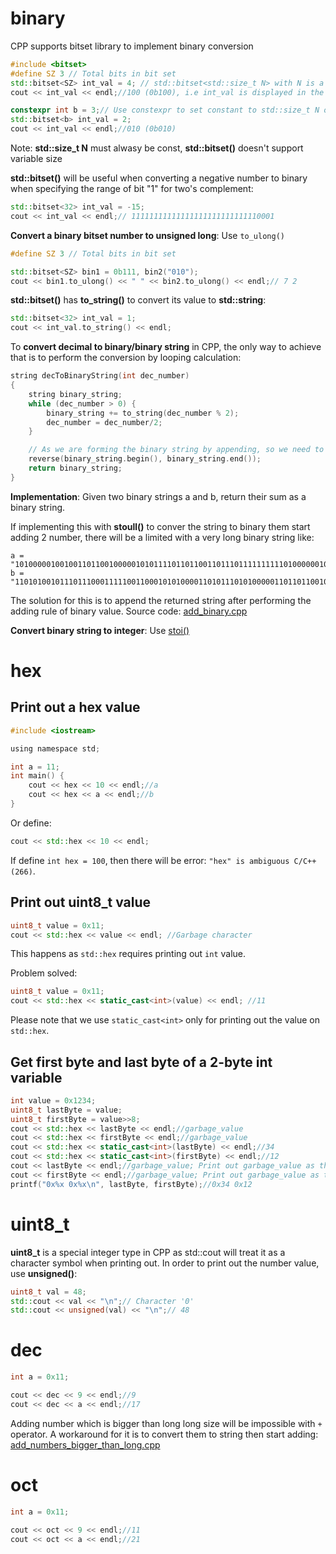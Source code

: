 # binary
CPP supports bitset library to implement binary conversion
```cpp
#include <bitset>
#define SZ 3 // Total bits in bit set
std::bitset<SZ> int_val = 4; // std::bitset<std::size_t N> with N is a constant
cout << int_val << endl;//100 (0b100), i.e int_val is displayed in the binary format of SZ = 3 characters 

constexpr int b = 3;// Use constexpr to set constant to std::size_t N of std::bitset
std::bitset<b> int_val = 2;
cout << int_val << endl;//010 (0b010)
```
Note: **std::size_t N** must alwasy be const, **std::bitset()** doesn't support variable size

**std::bitset()** will be useful when converting a negative number to binary when specifying the range of bit "1" for two's complement:
```cpp
std::bitset<32> int_val = -15;
cout << int_val << endl;// 11111111111111111111111111110001
```
**Convert a binary bitset number to unsigned long**: Use ``to_ulong()``
```cpp
#define SZ 3 // Total bits in bit set

std::bitset<SZ> bin1 = 0b111, bin2("010");
cout << bin1.to_ulong() << " " << bin2.to_ulong() << endl;// 7 2
```
**std::bitset()** has **to_string()** to convert its value to **std::string**:
```cpp
std::bitset<32> int_val = 1;
cout << int_val.to_string() << endl;
```
To **convert decimal to binary/binary string** in CPP, the only way to achieve that is to perform the conversion by looping calculation:
```cpp
string decToBinaryString(int dec_number) 
{ 
    string binary_string;
    while (dec_number > 0) { 
        binary_string += to_string(dec_number % 2);
        dec_number = dec_number/2; 
    } 

    // As we are forming the binary string by appending, so we need to reverse it
    reverse(binary_string.begin(), binary_string.end());
    return binary_string;
} 
```
**Implementation**: Given two binary strings a and b, return their sum as a binary string.

If implementing this with **stoull()** to conver the string to binary them start adding 2 number, there will be a limited with a very long binary string like:
```
a = "10100000100100110110010000010101111011011001101110111111111101000000101111001110001111100001101"
b = "110101001011101110001111100110001010100001101011101010000011011011001011101111001100000011011110011"
```
The solution for this is to append the returned string after performing the adding rule of binary value. Source code: [add_binary.cpp](add_binary.cpp)

**Convert binary string to integer**: Use [stoi()](https://github.com/TranPhucVinh/Cplusplus/blob/master/Data%20structure/String/string%20API.md#stoi)
# hex

## Print out a hex value

```c
#include <iostream>

using namespace std;

int a = 11;
int main() {
    cout << hex << 10 << endl;//a
    cout << hex << a << endl;//b
}
```
Or define:

```cpp
cout << std::hex << 10 << endl;
```

If define ``int hex = 100``, then there will be error: ``"hex" is ambiguous C/C++(266)``.

## Print out uint8_t value

```cpp
uint8_t value = 0x11;
cout << std::hex << value << endl; //Garbage character
```

This happens as ``std::hex`` requires printing out ``int`` value.

Problem solved:

```cpp
uint8_t value = 0x11;
cout << std::hex << static_cast<int>(value) << endl; //11
```
Please note that we use ``static_cast<int>`` only for printing out the value on ``std::hex``.
## Get first byte and last byte of a 2-byte int variable

```cpp
int value = 0x1234;
uint8_t lastByte = value;
uint8_t firstByte = value>>8;
cout << std::hex << lastByte << endl;//garbage_value
cout << std::hex << firstByte << endl;//garbage_value
cout << std::hex << static_cast<int>(lastByte) << endl;//34
cout << std::hex << static_cast<int>(firstByte) << endl;//12
cout << lastByte << endl;//garbage_value; Print out garbage_value as this is the parsing error of std::cout, use printf() instead
cout << firstByte << endl;//garbage_value; Print out garbage_value as this is the parsing error of std::cout, use printf() instead
printf("0x%x 0x%x\n", lastByte, firstByte);//0x34 0x12   
```
# uint8_t 
**uint8_t** is a special integer type in CPP as std::cout will treat it as a character symbol when printing out. In order to print out the number value, use **unsigned()**:
```cpp
uint8_t val = 48;
std::cout << val << "\n";// Character '0'
std::cout << unsigned(val) << "\n";// 48
```
# dec

```c
int a = 0x11;

cout << dec << 9 << endl;//9
cout << dec << a << endl;//17
```
Adding number which is bigger than long long size will be impossible with ``+`` operator. A workaround for it is to convert them to string then start adding: [add_numbers_bigger_than_long.cpp](add_numbers_bigger_than_long.cpp)
# oct

```c
int a = 0x11;

cout << oct << 9 << endl;//11
cout << oct << a << endl;//21
```

